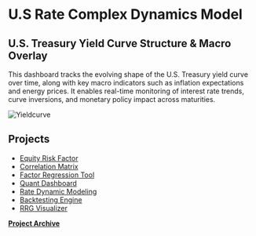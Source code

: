 # U.S Rate Complex Dynamics Model


## U.S. Treasury Yield Curve Structure & Macro Overlay
This dashboard tracks the evolving shape of the U.S. Treasury yield curve over time, along with key macro indicators such as inflation expectations and energy prices. It enables real-time monitoring of interest rate trends, curve inversions, and monetary policy impact across maturities.

![Yieldcurve](https://github.com/user-attachments/assets/e7716f76-c0e0-4d36-9f30-6737dc38b80d)




## Projects
- <a href="https://github.com/PatrickRych/EquityFactor">Equity Risk Factor</a>
- <a href="https://github.com/PatrickRych/Covariance-Correlation-Matrix-/tree/main">Correlation Matrix</a>
- <a href="https://github.com/PatrickRych/Factor-Regression-Tool">Factor Regression Tool</a>
- <a href="https://github.com/PatrickRych/Quant-Dashboard">Quant Dashboard </a>
- <a href="https://github.com/PatrickRych/Rate-Dynamic-Model">Rate Dynamic Modeling </a>
- <a href="https://github.com/PatrickRych/Covariance-Correlation-Matrix-/tree/main">Backtesting Engine </a>
- <a href="https://github.com/PatrickRych/Macro-Factor-Analysis">RRG Visualizer </a>

**<a href="https://github.com/PatrickRych/Portfolio-Manager">Project Archive </a>**
